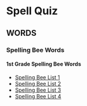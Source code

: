# Spell Quiz

## WORDS

### Spelling Bee Words

#### 1st Grade Spelling Bee Words

* [Spelling Bee List 1](https://spellquiz.com/spelling-bee-words/1st-grade-spelling-bee-words/spelling-bee-list-1)
* [Spelling Bee List 2](https://spellquiz.com/spelling-bee-words/1st-grade-spelling-bee-words/spelling-bee-list-2)
* [Spelling Bee List 3](https://spellquiz.com/spelling-bee-words/1st-grade-spelling-bee-words/spelling-bee-list-3)
* [Spelling Bee List 4](https://spellquiz.com/spelling-bee-words/1st-grade-spelling-bee-words/spelling-bee-list-4)
